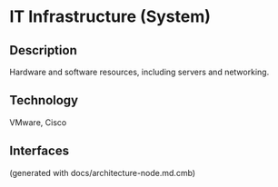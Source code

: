 # IT Infrastructure (System)
## Description
Hardware and software resources, including servers and networking.

## Technology
VMware, Cisco


## Interfaces


(generated with docs/architecture-node.md.cmb)
